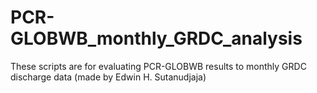 # PCR-GLOBWB_monthly_GRDC_analysis
These scripts are for evaluating PCR-GLOBWB results to monthly GRDC discharge data (made by Edwin H. Sutanudjaja)
